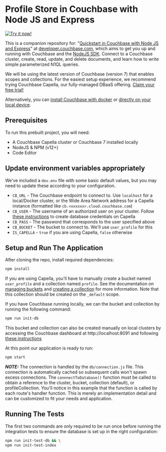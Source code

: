 # Profile Store in Couchbase with Node JS and Express

[![Try it now!](https://da-demo-images.s3.amazonaws.com/runItNow_outline.png?couchbase-example=nodejs-quickstart-repo&source=github)](https://gitpod.io/#https://github.com/couchbase-examples/nodejs-quickstart)

This is a companion repository for: "[Quickstart in Couchbase with Node JS and Express](https://developer.couchbase.com/tutorial-quickstart-nodejs/)" at [developer.couchbase.com](https://developer.couchbase.com), which aims to get you up and running with Couchbase and the [NodeJS SDK](https://docs.couchbase.com/nodejs-sdk/current/hello-world/start-using-sdk.html). Connect to a Couchbase cluster, create, read, update, and delete documents, and learn how to write simple parameterized N1QL queries.

We will be using the latest version of Couchbase (version 7) that enables scopes and collections. For the easiest setup experience, we recommend trying Couchbase Capella, our fully-managed DBaaS offering. [Claim your free trial!](https://cloud.couchbase.com/sign-up)

Alternatively, you can [install Couchbase with docker](https://docs.couchbase.com/server/current/getting-started/do-a-quick-install.html) or [directly on your local device](https://docs.couchbase.com/server/current/install/install-intro.html). 

## Prerequisites

To run this prebuilt project, you will need:

- A Couchbase Capella cluster or Couchbase 7 installed locally
- NodeJS & NPM (v12+)
- Code Editor


## Update environment variables appropriately

We've included a `dev.env` file with some basic default values, but you may need to update these according to your configuration.
- `CB_URL` - The Couchbase endpoint to connect to. Use `localhost` for a local/Docker cluster, or the Wide Area Network address for a Capella instance (formatted like `cb.<xxxxxx>.cloud.couchbase.com`)
- `CB_USER` - The username of an authorized user on your cluster. Follow [these instructions](https://docs.couchbase.com/cloud/clusters/manage-database-users.html#create-database-credentials) to create database credentials on Capella
- `CB_PASS` - The password that corresponds to the user specified above
- `CB_BUCKET` - The bucket to connect to. We'll use `user_profile` for this
- `IS_CAPELLA` - `true` if you are using Capella, `false` otherwise


## Setup and Run The Application

After cloning the repo, install required dependencies:

```sh
npm install
```

If you are using Capella, you'll have to manually create a bucket named `user_profile` and a collection named `profile`. See the documentation on [managing buckets](https://docs.couchbase.com/cloud/clusters/data-service/manage-buckets.html) and [creating a collection](https://docs.couchbase.com/cloud/clusters/data-service/scopes-collections.html#create-a-collection) for more information. Note that this collection should be created on the `_default` scope. 


If you have Couchbase running locally, we can the bucket and collection by running the following command:

```sh
npm run init-db
```

This bucket and collection can also be created manually on local clusters by accessing the Couchbase dashboard at http://localhost:8091 and following [these instructions](https://docs.couchbase.com/server/current/tutorials/buckets-scopes-and-collections.html)

At this point our application is ready to run:

```sh
npm start
```

**_NOTE:_** The connection is handled by the `db/connection.js` file. This connection is automatically cached so subsequent calls won't spawn excess connections. The `connnectToDatabase()` function must be called to obtain a reference to the cluster, bucket, collection (default), or profileCollection. You'll notice in this example that the function is called by each route's handler function. This is merely an implementation detail and can be customized to fit your needs and application.


## Running The Tests

The first two commands are only required to be run once before running the integration tests to ensure the database is set up in the right configuration:

```sh
npm run init-test-db && \
npm run init-test-index
```
